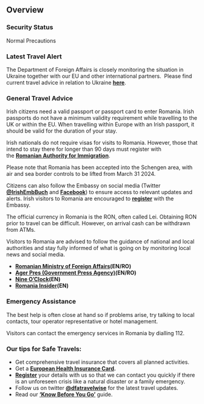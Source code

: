 ## Overview

### **Security Status**

Normal Precautions

### **Latest Travel Alert**

The Department of Foreign Affairs is closely monitoring the situation in Ukraine together with our EU and other international partners.  Please find current travel advice in relation to Ukraine [**here**](/en/dfa/overseas-travel/advice/ukraine/).

### **General Travel Advice**

Irish citizens need a valid passport or passport card to enter Romania. Irish passports do not have a minimum validity requirement while travelling to the UK or within the EU. When travelling within Europe with an Irish passport, it should be valid for the duration of your stay.

Irish nationals do not require visas for visits to Romania. However, those that intend to stay there for longer than 90 days must register with the [**Romanian Authority for Immigration**](http://www.mai.gov.ro/).

Please note that Romania has been accepted into the Schengen area, with air and sea border controls to be lifted from March 31 2024.

Citizens can also follow the Embassy on social media (Twitter [**@IrishEmbBuch**](https://twitter.com/IrishEmbBuch) and [**Facebook**](https://www.facebook.com/IrishEmbassyBucharest)) to ensure access to relevant updates and alerts. Irish visitors to Romania are encouraged to [**register**](/en/dfa/overseas-travel/citizens-registration/) with the Embassy.

The official currency in Romania is the RON, often called Lei. Obtaining RON prior to travel can be difficult. However, on arrival cash can be withdrawn from ATMs.

Visitors to Romania are advised to follow the guidance of national and local authorities and stay fully informed of what is going on by monitoring local news and social media.

* [**Romanian Ministry of Foreign Affairs**](https://www.mae.ro/en/node/2084)**(EN/RO)**
* [**Ager Pres (Government Press Agency)**](https://www.agerpres.ro/english)**(EN/RO)**
* [**Nine O’Clock**](https://www.nineoclock.ro/)**(EN)**
* [**Romania Insider**](https://www.romania-insider.com/)**(EN)**

### **Emergency Assistance**

The best help is often close at hand so if problems arise, try talking to local contacts, tour operator representative or hotel management.

Visitors can contact the emergency services in Romania by dialling 112.

### **Our tips for Safe Travels:**

* Get comprehensive travel insurance that covers all planned activities.
* Get a [**European Health Insurance Card**](http://www.hse.ie/eng/services/list/1/schemes/EHIC/)**.**
* [**Register**](/en/dfa/overseas-travel/citizens-registration/) your details with us so that we can contact you quickly if there is an unforeseen crisis like a natural disaster or a family emergency.
* Follow us on twitter [**@dfatravelwise**](https://www.twitter.com/DFATravelWise) for the latest travel updates.
* Read our [**‘Know Before You Go’**](/en/dfa/overseas-travel/know-before-you-go/) guide.
